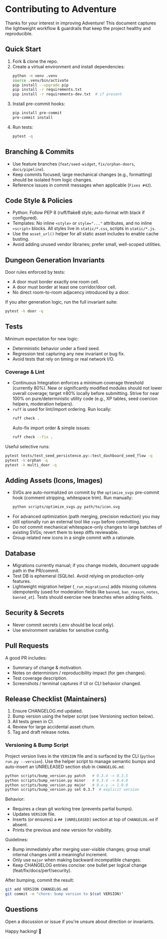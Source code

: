 # Contributing to Adventure

Thanks for your interest in improving Adventure! This document captures the lightweight workflow & guardrails that keep the project healthy and reproducible.

## Quick Start
1. Fork & clone the repo.
2. Create a virtual environment and install dependencies:
   ```bash
   python -m venv .venv
   source .venv/bin/activate
   pip install --upgrade pip
   pip install -r requirements.txt
   pip install -r requirements-dev.txt  # if present
   ```
3. Install pre-commit hooks:
   ```bash
   pip install pre-commit
   pre-commit install
   ```
4. Run tests:
   ```bash
   pytest -q
   ```

## Branching & Commits
- Use feature branches (`feat/seed-widget`, `fix/orphan-doors`, `docs/pipeline`).
- Keep commits focused; large mechanical changes (e.g., formatting) should be isolated from logic changes.
- Reference issues in commit messages when applicable (`Fixes #42`).

## Code Style & Policies
- Python: Follow PEP 8 (ruff/flake8 style; auto-format with black if configured).
- Templates: No inline `<style>` or `style="..."` attributes, and no inline `<script>` blocks. All styles live in `static/*.css`, scripts in `static/*.js`.
- Use the `asset_url()` helper for all static asset includes to enable cache busting.
- Avoid adding unused vendor libraries; prefer small, well-scoped utilities.

## Dungeon Generation Invariants
Door rules enforced by tests:
- A door must border exactly one room cell.
- A door must border at least one corridor/door cell.
- No direct room-to-room adjacency introduced by a door.

If you alter generation logic, run the full invariant suite:
```bash
pytest -k door -q
```

## Tests
Minimum expectation for new logic:
- Deterministic behavior under a fixed seed.
- Regression test capturing any new invariant or bug fix.
- Avoid tests that rely on timing or real network I/O.

### Coverage & Lint
- Continuous Integration enforces a minimum coverage threshold (currently 80%). New or significantly modified modules should not lower overall coverage; target ≥80% locally before submitting. Strive for near 100% on pure/deterministic utility code (e.g., XP tables, seed coercion helpers, moderation helpers).
- `ruff` is used for lint/import ordering. Run locally:
   ```bash
   ruff check .
   ```
   Auto-fix import order & simple issues:
   ```bash
   ruff check --fix .
   ```

Useful selective runs:
```bash
pytest tests/test_seed_persistence.py::test_dashboard_seed_flow -q
pytest -k orphan -q
pytest -k multi_door -q
```

## Adding Assets (Icons, Images)
- SVGs are auto-normalized on commit by the `optimize_svgs` pre-commit hook (comment stripping, whitespace trim). Run manually:
   ```bash
   python scripts/optimize_svgs.py path/to/icon.svg
   ```
- For advanced optimization (path merging, precision reduction) you may still optionally run an external tool like `svgo` before committing.
- Do not commit mechanical whitespace-only changes to large batches of existing SVGs; revert them to keep diffs reviewable.
- Group related new icons in a single commit with a rationale.

## Database
- Migrations currently manual; if you change models, document upgrade path in the PR/commit.
- Test DB is ephemeral (SQLite). Avoid relying on production-only features.
 - Lightweight migration helper (`_run_migrations`) adds missing columns idempotently (used for moderation fields like `banned`, `ban_reason`, `notes`, `banned_at`). Tests should exercise new branches when adding fields.

## Security & Secrets
- Never commit secrets (.env should be local only).
- Use environment variables for sensitive config.

## Pull Requests
A good PR includes:
- Summary of change & motivation.
- Notes on determinism / reproducibility impact (for gen changes).
- Test coverage description.
- Screenshots / terminal captures if UI or CLI behavior changed.

## Release Checklist (Maintainers)
1. Ensure CHANGELOG.md updated.
2. Bump version using the helper script (see Versioning section below).
3. All tests green in CI.
4. Review for large accidental asset churn.
5. Tag and draft release notes.

### Versioning & Bump Script
Project version lives in the `VERSION` file and is surfaced by the CLI (`python run.py --version`). Use the helper script to manage semantic bumps and auto-insert an UNRELEASED section stub in `CHANGELOG.md`:

```bash
python scripts/bump_version.py patch   # 0.3.4 -> 0.3.5
python scripts/bump_version.py minor   # 0.3.4 -> 0.4.0
python scripts/bump_version.py major   # 0.x.y -> 1.0.0
python scripts/bump_version.py set 0.3.7  # explicit version
```

Behavior:
- Requires a clean git working tree (prevents partial bumps).
- Updates `VERSION` file.
- Inserts (or ensures) a `## [UNRELEASED]` section at top of `CHANGELOG.md` if absent.
- Prints the previous and new version for visibility.

Guidelines:
- Bump immediately after merging user-visible changes; group small internal changes until a meaningful increment.
- Only use `major` when making backward incompatible changes.
- Keep CHANGELOG entries concise: one bullet per logical change (feat/fix/docs/perf/security).

After bumping, commit the result:
```bash
git add VERSION CHANGELOG.md
git commit -m "chore: bump version to $(cat VERSION)"
```

## Questions
Open a discussion or issue if you're unsure about direction or invariants.

Happy hacking! 🚀
